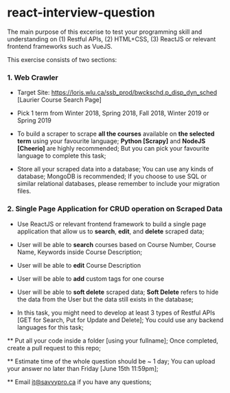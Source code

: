 # react-interview-question

The main purpose of this excerise to test your programming skill and understanding on (1) Restful APIs, (2) HTML+CSS, (3) ReactJS or relevant frontend frameworks such as VueJS.

This exercise consists of two sections:

### 1. Web Crawler

- Target Site: https://loris.wlu.ca/ssb_prod/bwckschd.p_disp_dyn_sched [Laurier Course Search Page]

- Pick 1 term from Winter 2018, Spring 2018, Fall 2018, Winter 2019 or Spring 2019

- To build a scraper to scrape **all the courses** available on **the selected term** using your favourite language; **Python [Scrapy]** and **NodeJS [Cheerio]** are highly recommended; But you can pick your favourite language to complete this task;

- Store all your scraped data into a database; You can use any kinds of database; MongoDB is recommended; If you choose to use SQL or similar relational databases, please remember to include your migration files.

### 2. Single Page Application for CRUD operation on Scraped Data

- Use ReactJS or relevant frontend framework to build a single page application that allow us to **search**, **edit**, and **delete** scraped data; 

- User will be able to **search** courses based on Course Number, Course Name, Keywords inside Course Description;

- User will be able to **edit** Course Description

- User will be able to **add** custom tags for one course

- User will be able to **soft delete** scraped data; **Soft Delete** refers to hide the data from the User but the data still exists in the database; 

- In this task, you might need to develop at least 3 types of Restful APIs [GET for Search, Put for Update and Delete]; You could use any backend languages for this task;

** Put all your code inside a folder [using your fullname]; Once completed, create a pull request to this repo;

** Estimate time of the whole question should be ~ 1 day; You can upload your answer no later than Friday [June 15th 11:59pm];

** Email it@savvypro.ca if you have any questions;

